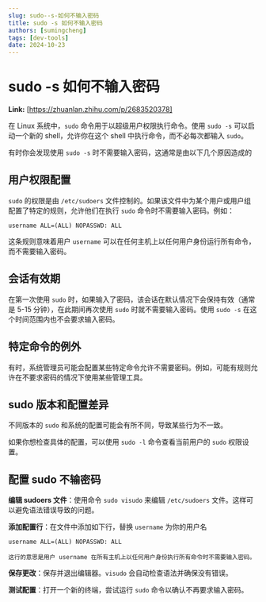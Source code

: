 ```yaml
---
slug: sudo--s-如何不输入密码
title: sudo -s 如何不输入密码
authors: [sumingcheng]
tags: [dev-tools]
date: 2024-10-23
---
```


# sudo -s 如何不输入密码



 **Link:** [https://zhuanlan.zhihu.com/p/2683520378]



在 Linux 系统中，`sudo` 命令用于以超级用户权限执行命令。使用 `sudo -s` 可以启动一个新的 shell，允许你在这个 shell 中执行命令，而不必每次都输入 `sudo`。

有时你会发现使用 `sudo -s` 时不需要输入密码，这通常是由以下几个原因造成的

## 用户权限配置  

`sudo` 的权限是由 `/etc/sudoers` 文件控制的。如果该文件中为某个用户或用户组配置了特定的规则，允许他们在执行 `sudo` 命令时不需要输入密码。例如：

```
username ALL=(ALL) NOPASSWD: ALL
```

这条规则意味着用户 `username` 可以在任何主机上以任何用户身份运行所有命令，而不需要输入密码。

## 会话有效期  

在第一次使用 `sudo` 时，如果输入了密码，该会话在默认情况下会保持有效（通常是 5-15 分钟），在此期间再次使用 `sudo` 时就不需要输入密码。使用 `sudo -s` 在这个时间范围内也不会要求输入密码。

## 特定命令的例外  

有时，系统管理员可能会配置某些特定命令允许不需要密码。例如，可能有规则允许在不要求密码的情况下使用某些管理工具。

## sudo 版本和配置差异  

不同版本的 `sudo` 和系统的配置可能会有所不同，导致某些行为不一致。

如果你想检查具体的配置，可以使用 `sudo -l` 命令查看当前用户的 `sudo` 权限设置。

## 配置 sudo 不输密码  

**编辑 sudoers 文件**：使用命令 `sudo visudo` 来编辑 `/etc/sudoers` 文件。这样可以避免语法错误导致的问题。

**添加配置行**：在文件中添加如下行，替换 `username` 为你的用户名

```
username ALL=(ALL) NOPASSWD: ALL

这行的意思是用户 username 在所有主机上以任何用户身份执行所有命令时不需要输入密码。
```

**保存更改**：保存并退出编辑器。`visudo` 会自动检查语法并确保没有错误。

**测试配置**：打开一个新的终端，尝试运行 `sudo` 命令以确认不再要求输入密码。